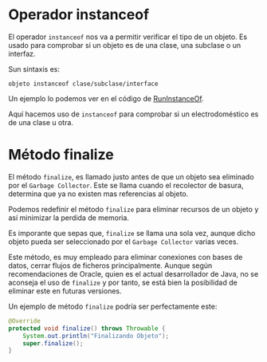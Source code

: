 # Operador instanceof

El operador `instanceof` nos va a permitir verificar el tipo de un objeto. Es usado para comprobar si un objeto es de una clase, una subclase o un interfaz.

Sun sintaxis es:

```console
objeto instanceof clase/subclase/interface
```

Un ejemplo lo podemos ver en el código de [RunInstanceOf](RunInstanceOf.java).

Aquí hacemos uso de `instanceof` para comprobar si un electrodoméstico es de una clase u otra.

# Método finalize

El método `finalize`, es llamado justo antes de que un objeto sea eliminado por el `Garbage Collector`. Este se llama cuando el recolector de basura, determina que ya no existen mas referencias al objeto.

Podemos redefinir el método `finalize` para eliminar recursos de un objeto y así minimizar la perdida de memoria.

Es imporante que sepas que, `finalize` se llama una sola vez, aunque dicho objeto pueda ser seleccionado por el `Garbage Collector` varias veces.

Este método, es muy empleado para eliminar conexiones con bases de datos, cerrar flujos de ficheros principalmente. Aunque según recomendaciones de Oracle, quien es el actual desarrollador de Java, no se aconseja el uso de `finalize` y por tanto, se está bien la posibilidad de eliminar este en futuras versiones.

Un ejemplo de método `finalize` podría ser perfectamente este:

```Java
@Override
protected void finalize() throws Throwable {
	System.out.println("Finalizando Objeto");
	super.finalize();
}
```

